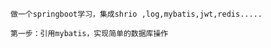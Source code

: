 ~~~
做一个springboot学习，集成shrio ,log,mybatis,jwt,redis.....
~~~

~~~
第一步：引用mybatis，实现简单的数据库操作

~~~

~~~
    

~~~